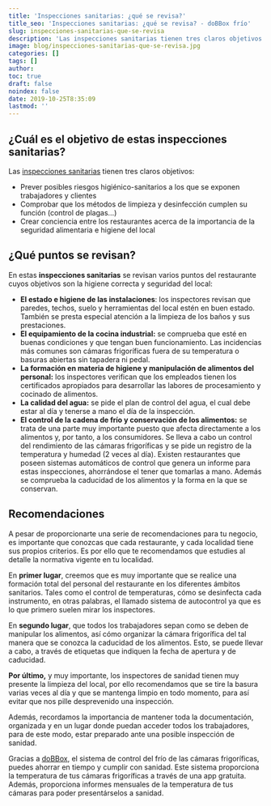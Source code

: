 ```yaml
---
title: 'Inspecciones sanitarias: ¿qué se revisa?'
title_seo: 'Inspecciones sanitarias: ¿qué se revisa? - doBBox frío'
slug: inspecciones-sanitarias-que-se-revisa
description: 'Las inspecciones sanitarias tienen tres claros objetivos'
image: blog/inspecciones-sanitarias-que-se-revisa.jpg
categories: []
tags: []
author: 
toc: true
draft: false
noindex: false
date: 2019-10-25T8:35:09
lastmod: ''
---
```


## ¿Cuál es el objetivo de estas inspecciones sanitarias?

Las [inspecciones sanitarias](https://www.nelsanalimentaria.com/inspeccion-sanidad/) tienen tres claros objetivos:

- Prever posibles riesgos higiénico-sanitarios a los que se exponen trabajadores y clientes
- Comprobar que los métodos de limpieza y desinfección cumplen su función (control de plagas…)
- Crear conciencia entre los restaurantes acerca de la importancia de la seguridad alimentaria e higiene del local

## ¿Qué puntos se revisan?

En estas **inspecciones sanitarias** se revisan varios puntos del restaurante cuyos objetivos son la higiene correcta y seguridad del local:

- **El estado e higiene de las instalaciones**: los inspectores revisan que paredes, techos, suelo y herramientas del local estén en buen estado. También se presta especial atención a la limpieza de los baños y sus prestaciones.
- **El equipamiento de la cocina industrial:** se comprueba que esté en buenas condiciones y que tengan buen funcionamiento. Las incidencias más comunes son cámaras frigoríficas fuera de su temperatura o basuras abiertas sin tapadera ni pedal.
- **La formación en materia de higiene y manipulación de alimentos del personal:** los inspectores verifican que los empleados tienen los certificados apropiados para desarrollar las labores de procesamiento y cocinado de alimentos.
- **La calidad del agua:** se pide el plan de control del agua, el cual debe estar al día y tenerse a mano el día de la inspección.
- **El control de la cadena de frío y conservación de los alimentos:** se trata de una parte muy importante puesto que afecta directamente a los alimentos y, por tanto, a los consumidores. Se lleva a cabo un control del rendimiento de las cámaras frigoríficas y se pide un registro de la temperatura y humedad (2 veces al día). Existen restaurantes que poseen sistemas automáticos de control que genera un informe para estas inspecciones, ahorrándose el tener que tomarlas a mano. Además se comprueba la caducidad de los alimentos y la forma en la que se conservan.

## Recomendaciones

A pesar de proporcionarte una serie de recomendaciones para tu negocio, es importante que conozcas que cada restaurante, y cada localidad tiene sus propios criterios. Es por ello que te recomendamos que estudies al detalle la normativa vigente en tu localidad.

En **primer lugar**, creemos que es muy importante que se realice una formación total del personal del restaurante en los diferentes ámbitos sanitarios. Tales como el control de temperaturas, cómo se desinfecta cada instrumento, en otras palabras, el llamado sistema de autocontrol ya que es lo que primero suelen mirar los inspectores.

En **segundo lugar**, que todos los trabajadores sepan como se deben de manipular los alimentos, así cómo organizar la cámara frigorífica del tal manera que se conozca la caducidad de los alimentos. Esto, se puede llevar a cabo, a través de etiquetas que indiquen la fecha de apertura y de caducidad.

**Por último,** y muy importante, los inspectores de sanidad tienen muy presente la limpieza del local, por ello recomendamos que se tire la basura varias veces al día y que se mantenga limpio en todo momento, para así evitar que nos pille desprevenido una inspección.

Además, recordamos la importancia de mantener toda la documentación, organizada y en un lugar donde puedan acceder todos los trabajadores, para de este modo, estar preparado ante una posible inspección de sanidad.

Gracias a [doBBox](/), el sistema de control del frío de las cámaras frigoríficas, puedes ahorrar en tiempo y cumplir con sanidad. Este sistema proporciona la temperatura de tus cámaras frigoríficas a través de una app gratuita. Además, proporciona informes mensuales de la temperatura de tus cámaras para poder presentárselos a sanidad.